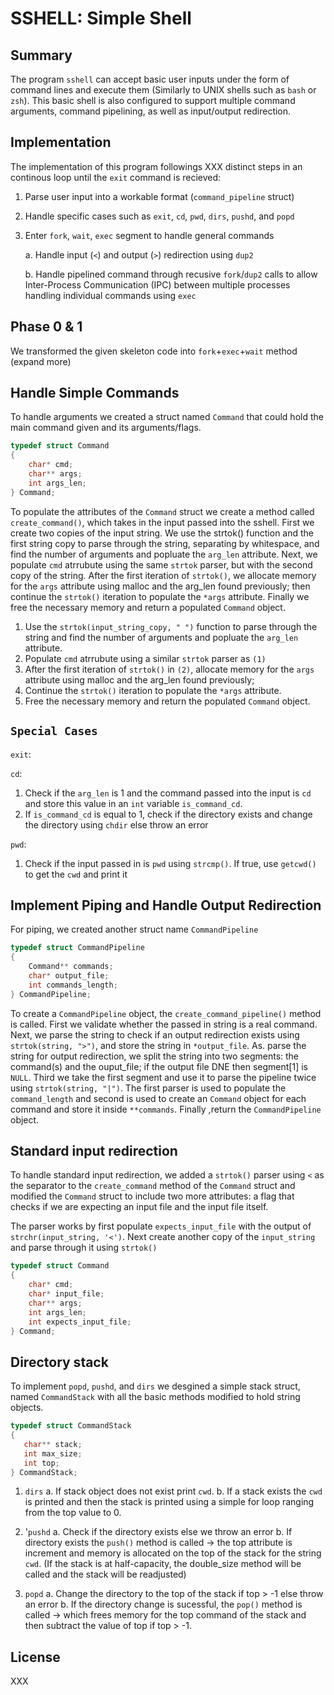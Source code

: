 # SSHELL: Simple Shell

## Summary

The program `sshell` can accept basic user inputs under the form of command lines and execute them (Similarly to UNIX shells such as `bash` or `zsh`). This basic shell is also configured to support multiple command arguments, command pipelining, as well as input/output redirection.

## Implementation

The implementation of this program followings XXX distinct steps in an continous loop until the `exit` command is recieved:

1. Parse user input into a workable format (`command_pipeline` struct)
2. Handle specific cases such as `exit`, `cd`, `pwd`, `dirs`, `pushd`, and `popd`
3. Enter `fork`, `wait`, `exec` segment to handle general commands

    a. Handle input (`<`) and output (`>`) redirection using `dup2`

    b. Handle pipelined command through recusive `fork`/`dup2` calls to allow Inter-Process Communication (IPC) between multiple processes handling individual commands using `exec`



## Phase 0 & 1

We transformed the given skeleton code into `fork`+`exec`+`wait` method (expand more)


## Handle Simple Commands

To handle arguments we created a struct named `Command` that could hold the main command given and its arguments/flags.

```c
typedef struct Command
{
    char* cmd;
    char** args;
    int args_len;
} Command;

```

To populate the attributes of the `Command` struct we create a method called `create_command()`, which takes in the input passed into the sshell. First we create two copies of the input string. We use the strtok() function and the first string copy to parse through the string, separating by whitespace, and find the number of arguments and popluate the `arg_len` attribute. Next, we populate `cmd` atrrubute using the same `strtok` parser, but with the second copy of the string. After the first iteration of `strtok()`, we allocate memory for the `args` attribute using malloc and the arg_len found previously; then continue the `strtok()` iteration to populate the `*args` attribute. Finally we free the necessary memory and return a populated `Command` object.

1. Use the `strtok(input_string_copy, " ")` function to parse through the string and find the number of arguments and
   popluate the `arg_len` attribute.
2. Populate `cmd` atrrubute using a similar `strtok` parser as `(1)`
3. After the first iteration of `strtok()` in `(2)`, allocate memory for the `args` attribute using malloc and the arg_len
   found previously;
4. Continue the `strtok()` iteration to populate the `*args` attribute.
5. Free the necessary memory and return the populated `Command` object.

## `Special Cases`

`exit`:

`cd`:

1. Check if the `arg_len` is 1 and the command passed into the input is `cd` and store this value in an `int`
   variable `is_command_cd`.
2. If `is_command_cd` is equal to 1, check if the directory exists and change the directory using `chdir` else throw an
   error

`pwd`:
1. Check if the input passed in is `pwd` using `strcmp()`. If true, use `getcwd()` to get the `cwd` and print it

## Implement Piping and Handle Output Redirection

For piping, we created another struct name `CommandPipeline`

```c
typedef struct CommandPipeline
{
    Command** commands;
    char* output_file;
    int commands_length;
} CommandPipeline;
```
To create a `CommandPipeline` object, the `create_command_pipeline()` method is called. First we validate whether the passed in string is a real command. Next, we parse the string to check if an output redirection exists using `strtok(string, ">")`, and store the string in `*output_file`. As. parse the string for output redirection, we split the string into two segments: the command(s) and the ouput_file; if the output file DNE then segment[1] is `NULL`. Third we take the first segment and use it to parse the pipeline twice using `strtok(string, "|")`. The first parser is used to populate the `command_length` and second is used to create an `Command` object for each command and store it inside `**commands`. Finally ,return the `CommandPipeline` object.

## Standard input redirection

To handle standard input redirection, we added a `strtok()` parser using `<` as the separator to the `create_command` method of the `Command` struct and modified the `Command` struct to include two more attributes: a flag that checks if we are expecting an input file and the input file itself.

The parser works by first populate `expects_input_file` with the output of `strchr(input_string, '<')`. Next create another copy of the `input_string` and parse through it using `strtok()`

```c
typedef struct Command
{
    char* cmd;
    char* input_file;
    char** args;
    int args_len;
    int expects_input_file;
} Command;
```

## Directory stack

To implement `popd`, `pushd`, and `dirs` we desgined a simple stack struct, named `CommandStack` with all the basic methods modified to hold string objects.

```c
typedef struct CommandStack
{
   char** stack;
   int max_size;
   int top;
} CommandStack;
```
1. `dirs`
    a. If stack object does not exist print `cwd`.
    b. If a stack exists the `cwd` is printed and then the stack is printed using a simple for loop ranging from the top value to 0.

2. '`pushd`
    a. Check if the directory exists else we throw an error
    b. If directory exists the `push()` method is called -> the top attribute is increment and memory is allocated on the top of the stack for the string `cwd`. (If the stack is at half-capacity, the double_size method will be called and the stack will be readjusted)

3. `popd`
    a. Change the directory to the top of the stack if top > -1 else throw an error
    b. If the directory change is sucessful, the `pop()` method is called -> which frees memory for the top command of the stack and then subtract the value of top if top > -1.


## License

XXX
